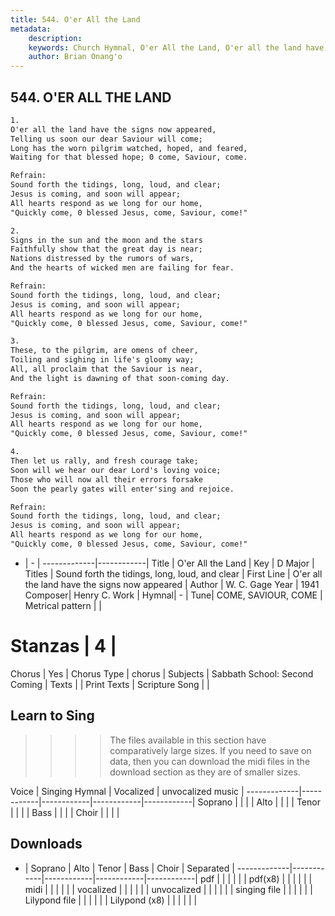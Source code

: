 ```yaml
---
title: 544. O'er All the Land
metadata:
    description: 
    keywords: Church Hymnal, O'er All the Land, O'er all the land have the signs now appeared, Sound forth the tidings, long, loud, and clear
    author: Brian Onang'o
---
```



## 544. O'ER ALL THE LAND

```txt
1.
O'er all the land have the signs now appeared, 
Telling us soon our dear Saviour will come; 
Long has the worn pilgrim watched, hoped, and feared, 
Waiting for that blessed hope; 0 come, Saviour, come. 

Refrain:
Sound forth the tidings, long, loud, and clear; 
Jesus is coming, and soon will appear; 
All hearts respond as we long for our home, 
"Quickly come, 0 blessed Jesus, come, Saviour, come!" 

2.
Signs in the sun and the moon and the stars 
Faithfully show that the great day is near; 
Nations distressed by the rumors of wars, 
And the hearts of wicked men are failing for fear. 

Refrain:
Sound forth the tidings, long, loud, and clear; 
Jesus is coming, and soon will appear; 
All hearts respond as we long for our home, 
"Quickly come, 0 blessed Jesus, come, Saviour, come!" 

3.
These, to the pilgrim, are omens of cheer, 
Toiling and sighing in life's gloomy way; 
All, all proclaim that the Saviour is near, 
And the light is dawning of that soon-coming day. 

Refrain:
Sound forth the tidings, long, loud, and clear; 
Jesus is coming, and soon will appear; 
All hearts respond as we long for our home, 
"Quickly come, 0 blessed Jesus, come, Saviour, come!" 

4.
Then let us rally, and fresh courage take; 
Soon will we hear our dear Lord's loving voice; 
Those who will now all their errors forsake 
Soon the pearly gates will enter'sing and rejoice.

Refrain:
Sound forth the tidings, long, loud, and clear; 
Jesus is coming, and soon will appear; 
All hearts respond as we long for our home, 
"Quickly come, 0 blessed Jesus, come, Saviour, come!" 

```

- |   -  |
-------------|------------|
Title | O'er All the Land |
Key | D Major |
Titles | Sound forth the tidings, long, loud, and clear |
First Line | O'er all the land have the signs now appeared |
Author | W. C. Gage
Year | 1941
Composer| Henry C. Work |
Hymnal|  - |
Tune| COME, SAVIOUR, COME |
Metrical pattern | |
# Stanzas | 4 |
Chorus | Yes |
Chorus Type | chorus |
Subjects | Sabbath School: Second Coming |
Texts |  |
Print Texts | 
Scripture Song |  |
  
## Learn to Sing

>>>> The files available in this section have comparatively large sizes. If you need to save on data, then you can download the midi files in the download section as they are of smaller sizes.

Voice |  Singing Hymnal | Vocalized | unvocalized music |
-------------|------------|------------|------------|------------|
Soprano | | | |
Alto | | | |
Tenor | | | |
Bass | | | |
Choir | | | |

## Downloads

- |  Soprano | Alto | Tenor | Bass | Choir | Separated |
-------------|------------|------------|------------|------------|
pdf | | | | | |
pdf(x8) | | | | | |
midi | | | | | |
vocalized | | | | | |
unvocalized | | | | | |
singing file | | | | | |
Lilypond file | | | | | |
Lilypond (x8) | | | | | |
  